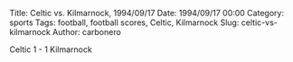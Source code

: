 Title: Celtic vs. Kilmarnock, 1994/09/17
Date: 1994/09/17 00:00
Category: sports
Tags: football, football scores, Celtic, Kilmarnock
Slug: celtic-vs-kilmarnock
Author: carbonero


Celtic 1 - 1 Kilmarnock
